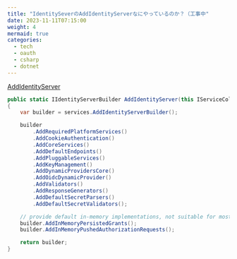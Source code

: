 ```yaml
---
title: "IdentitySeverのAddIdentityServerなにやっているのか？（工事中"
date: 2023-11-11T07:15:00
weight: 4
mermaid: true
categories:
  - tech
  - oauth
  - csharp
  - dotnet
---
```



[AddIdentityServer](https://github.dev/DuendeSoftware/IdentityServer/blob/4ac7e461091b549ab0a79eb037c68f59a94e74a9/src/IdentityServer/Configuration/DependencyInjection/IdentityServerServiceCollectionExtensions.cs#L35-L36)

```csharp
public static IIdentityServerBuilder AddIdentityServer(this IServiceCollection services)
{
    var builder = services.AddIdentityServerBuilder();

    builder
        .AddRequiredPlatformServices()
        .AddCookieAuthentication()
        .AddCoreServices()
        .AddDefaultEndpoints()
        .AddPluggableServices()
        .AddKeyManagement()
        .AddDynamicProvidersCore()
        .AddOidcDynamicProvider()
        .AddValidators()
        .AddResponseGenerators()
        .AddDefaultSecretParsers()
        .AddDefaultSecretValidators();

    // provide default in-memory implementations, not suitable for most production scenarios
    builder.AddInMemoryPersistedGrants();
    builder.AddInMemoryPushedAuthorizationRequests();

    return builder;
}
```